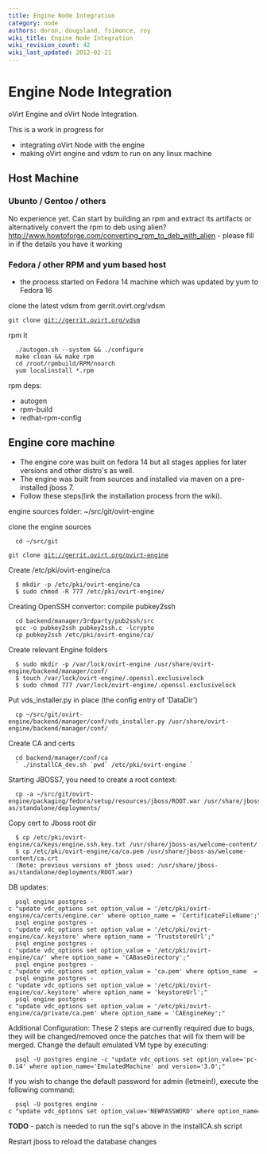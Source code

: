 ```yaml
---
title: Engine Node Integration
category: node
authors: doron, dougsland, fsimonce, roy
wiki_title: Engine Node Integration
wiki_revision_count: 42
wiki_last_updated: 2012-02-21
---
```


# Engine Node Integration

oVirt Engine and oVirt Node Integration.

This is a work in progress for

*   integrating oVirt Node with the engine
*   making oVirt engine and vdsm to run on any linux machine

## Host Machine

### Ubunto / Gentoo / others

No experience yet. Can start by building an rpm and extract its artifacts or alternatively convert the rpm to deb using alien? <http://www.howtoforge.com/converting_rpm_to_deb_with_alien> - please fill in if the details you have it working

### Fedora / other RPM and yum based host

* the process started on Fedora 14 machine which was updated by yum to Fedora 16

clone the latest vdsm from gerrit.ovirt.org/vdsm

`git clone `[`git://gerrit.ovirt.org/vdsm`](git://gerrit.ovirt.org/vdsm)

rpm it

      ./autogen.sh --system && ./configure
      make clean && make rpm
      cd /root/rpmbuild/RPM/noarch
      yum localinstall *.rpm

rpm deps:

*   autogen
*   rpm-build
*   redhat-rpm-config

## Engine core machine

*   The engine core was built on fedora 14 but all stages applies for later versions and other distro's as well.
*   The engine was built from sources and installed via maven on a pre-installed jboss 7.
*   Follow these steps(link the installation process from the wiki).

engine sources folder: ~/src/git/ovirt-engine

clone the engine sources

      cd ~/src/git
`git clone `[`git://gerrit.ovirt.org/ovirt-engine`](git://gerrit.ovirt.org/ovirt-engine)

Create /etc/pki/ovirt-engine/ca

      $ mkdir -p /etc/pki/ovirt-engine/ca
      $ sudo chmod -R 777 /etc/pki/ovirt-engine/

Creating OpenSSH convertor: compile pubkey2ssh

      cd backend/manager/3rdparty/pub2ssh/src
      gcc -o pubkey2ssh pubkey2ssh.c -lcrypto
      cp pubkey2ssh /etc/pki/ovirt-engine/ca/

Create relevant Engine folders

      $ sudo mkdir -p /var/lock/ovirt-engine /usr/share/ovirt-engine/backend/manager/conf/
      $ touch /var/lock/ovirt-engine/.openssl.exclusivelock
      $ sudo chmod 777 /var/lock/ovirt-engine/.openssl.exclusivelock

Put vds_installer.py in place (the config entry of 'DataDir')

      cp ~/src/git/ovirt-engine/backend/manager/conf/vds_installer.py /usr/share/ovirt-engine/backend/manager/conf/

Create CA and certs

      cd backend/manager/conf/ca
      ` ./installCA_dev.sh `pwd` /etc/pki/ovirt-engine `

Starting JBOSS7, you need to create a root context:

      cp -a ~/src/git/ovirt-engine/packaging/fedora/setup/resources/jboss/ROOT.war /usr/share/jboss-as/standalone/deployments/

Copy cert to Jboss root dir

      $ cp /etc/pki/ovirt-engine/ca/keys/engine.ssh.key.txt /usr/share/jboss-as/welcome-content/
      $ cp /etc/pki/ovirt-engine/ca/ca.pem /usr/share/jboss-as/welcome-content/ca.crt
      (Note: previous versions of jboss used: /usr/share/jboss-as/standalone/deployments/ROOT.war)

DB updates:

      psql engine postgres -c "update vdc_options set option_value = '/etc/pki/ovirt-engine/ca/certs/engine.cer' where option_name = 'CertificateFileName';"
      psql engine postgres -c "update vdc_options set option_value = '/etc/pki/ovirt-engine/ca/.keystore' where option_name = 'TruststoreUrl';"
      psql engine postgres -c "update vdc_options set option_value = '/etc/pki/ovirt-engine/ca/' where option_name = 'CABaseDirectory';"
      psql engine postgres -c "update vdc_options set option_value = 'ca.pem' where option_name  = 'CACertificatePath';"
      psql engine postgres -c "update vdc_options set option_value = '/etc/pki/ovirt-engine/ca/.keystore' where option_name = 'keystoreUrl';"
      psql engine postgres -c "update vdc_options set option_value = '/etc/pki/ovirt-engine/ca/private/ca.pem' where option_name = 'CAEngineKey';"

Additional Configuration: These 2 steps are currently required due to bugs, they will be changed/removed once the patches that will fix them will be merged. Change the default emulated VM type by executing:

      psql -U postgres engine -c "update vdc_options set option_value='pc-0.14' where option_name='EmulatedMachine' and version='3.0';"

If you wish to change the default password for admin (letmein!), execute the following command:

      psql -U postgres engine -c "update vdc_options set option_value='NEWPASSWORD' where option_name='AdminPassword';"

**TODO** - patch is needed to run the sql's above in the installCA.sh script

Restart jboss to reload the database changes
